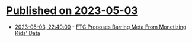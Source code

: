# [Published on 2023-05-03](index.md)

* [2023-05-03, 22:40:00](https://tech.slashdot.org/story/23/05/03/2117210/ftc-proposes-barring-meta-from-monetizing-kids-data?utm_source=rss1.0mainlinkanon&utm_medium=feed) - [FTC Proposes Barring Meta From Monetizing Kids' Data](https://tech.slashdot.org/story/23/05/03/2117210/ftc-proposes-barring-meta-from-monetizing-kids-data?utm_source=rss1.0mainlinkanon&utm_medium=feed)

